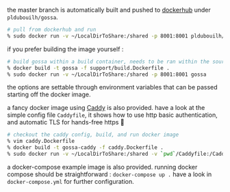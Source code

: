 the master branch is automatically built and pushed to [dockerhub](https://hub.docker.com/r/pldubouilh/gossa) under `pldubouilh/gossa`.

```sh
# pull from dockerhub and run
% sudo docker run -v ~/LocalDirToShare:/shared -p 8001:8001 pldubouilh/gossa
```

if you prefer building the image yourself :

```sh
# build gossa within a build container, needs to be ran within the sources, ../ from here, and run
% docker build -t gossa -f support/build.Dockerfile .
% sudo docker run -v ~/LocalDirToShare:/shared -p 8001:8001 gossa
```

the options are settable through environment variables that can be passed starting off the docker image.

a fancy docker image using [Caddy](https://caddyserver.com/) is also provided. have a look at the simple config file `Caddyfile`, it shows how to use http basic authentication, and automatic TLS for hands-free https 🎉

```sh
# checkout the caddy config, build, and run docker image
% vim caddy.Dockerfile
% docker build -t gossa-caddy -f caddy.Dockerfile .
% sudo docker run -v ~/LocalDirToShare:/shared -v `pwd`/Caddyfile:/Caddyfile --net=host gossa-caddy
```

a docker-compose example image is also provided. running docker compose should be straightforward : `docker-compose up .` have a look in `docker-compose.yml` for further configuration.